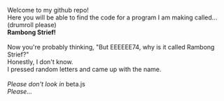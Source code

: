 Welcome to my github repo! <br>
Here you will be able to find the code for a program I am making called... <br>
(drumroll please) <br>
<b> Rambong Strief! </b> <br>
<br>
Now you're probably thinking, "But EEEEEE74, why is it called Rambong Strief?" <br>
Honestly, I don't know. <br>
I pressed random letters and came up with the name. <br>
<br>
<i> Please don't look in </i> beta.js <br>
<i> Please...</i>

